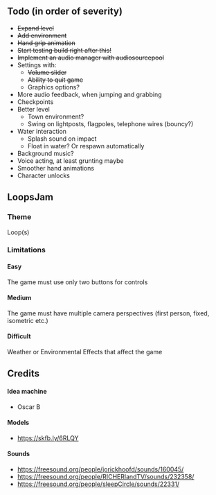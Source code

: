 ## Todo (in order of severity)
- ~~Expand level~~
- ~~Add environment~~
- ~~Hand grip animation~~
- ~~Start testing build right after this!~~
- ~~Implement an audio manager with audiosourcepool~~
- Settings with:
  - ~~Volume slider~~
  - ~~Ability to quit game~~
  - Graphics options?
- More audio feedback, when jumping and grabbing
- Checkpoints
- Better level
  - Town environment?
  - Swing on lightposts, flagpoles, telephone wires (bouncy?)
- Water interaction
  - Splash sound on impact
  - Float in water? Or respawn automatically
- Background music?
- Voice acting, at least grunting maybe
- Smoother hand animations
- Character unlocks
## LoopsJam
### Theme
Loop(s)
### Limitations
#### Easy
The game must use only two buttons for controls
#### Medium
The game must have multiple camera perspectives (first person, fixed, isometric etc.)
#### Difficult
Weather or Environmental Effects that affect the game
## Credits
#### Idea machine
- Oscar B
#### Models
- https://skfb.ly/6RLQY
#### Sounds
- https://freesound.org/people/jorickhoofd/sounds/160045/
- https://freesound.org/people/RICHERlandTV/sounds/232358/
- https://freesound.org/people/sleepCircle/sounds/22331/
